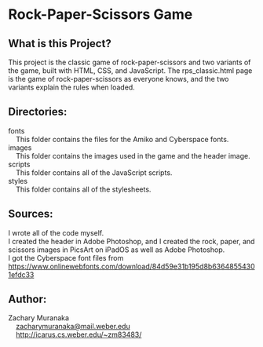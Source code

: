 # Rock-Paper-Scissors Game

## What is this Project?

This project is the classic game of rock-paper-scissors and two variants of the game, built with HTML, CSS, and JavaScript. The rps_classic.html page is the game of rock-paper-scissors as everyone knows, and the two variants explain the rules when loaded.

## Directories:

fonts  
&nbsp;&nbsp;&nbsp;&nbsp;This folder contains the files for the Amiko and Cyberspace fonts.  
images  
&nbsp;&nbsp;&nbsp;&nbsp;This folder contains the images used in the game and the header image.  
scripts  
&nbsp;&nbsp;&nbsp;&nbsp;This folder contains all of the JavaScript scripts.  
styles  
&nbsp;&nbsp;&nbsp;&nbsp;This folder contains all of the stylesheets.

## Sources:

I wrote all of the code myself.  
I created the header in Adobe Photoshop, and I created the rock, paper, and scissors images in PicsArt on iPadOS as well as Adobe Photoshop.  
I got the Cyberspace font files from https://www.onlinewebfonts.com/download/84d59e31b195d8b63648554301efdc33

## Author:

Zachary Muranaka  
&nbsp;&nbsp;&nbsp;&nbsp;zacharymuranaka@mail.weber.edu  
&nbsp;&nbsp;&nbsp;&nbsp;http://icarus.cs.weber.edu/~zm83483/
